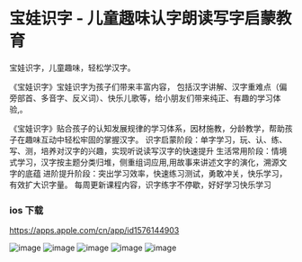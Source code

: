 # 宝娃识字 - 儿童趣味认字朗读写字启蒙教育

宝娃识字，儿童趣味，轻松学汉字。

《宝娃识字》宝娃识字为孩子们带来丰富内容，
包括汉字讲解、汉字重难点（偏旁部首、多音字、反义词）、快乐儿歌等，给小朋友们带来纯正、有趣的学习体验,。

《宝娃识字》贴合孩子的认知发展规律的学习体系，因材施教，分龄教学，帮助孩子在趣味互动中轻松牢固的掌握汉字。
识字启蒙阶段：单字学习，玩、认、练、写、测，培养对汉字的兴趣，实现听说读写汉字的快速提升
生活常用阶段：情境式学习，汉字按主题分类归堆，侧重组词应用,用故事来讲述文字的演化，溯源文字的底蕴
进阶提升阶段：突出学习效率，快速练习测试，勇敢冲关，快乐学习，有效扩大识字量。
每周更新课程内容，识字练字不停歇，好好学习快乐学习

### ios 下载
https://apps.apple.com/cn/app/id1576144903

![image](https://user-images.githubusercontent.com/6111056/129545141-915b920b-3221-49e0-b7dc-6b842b41bd13.png)
![image](https://user-images.githubusercontent.com/6111056/129545157-a265a735-89f9-44ce-b1e0-7b2e7b38c417.png)
![image](https://user-images.githubusercontent.com/6111056/129545168-736266c9-fb0f-4c0f-a386-c64274df305c.png)
![image](https://user-images.githubusercontent.com/6111056/129545186-b887bb9b-0cf2-4aa0-80ac-0a1c36a8cbca.png)
![image](https://user-images.githubusercontent.com/6111056/129545193-7f491d4a-bc31-44a5-8899-2c69704f4926.png)


